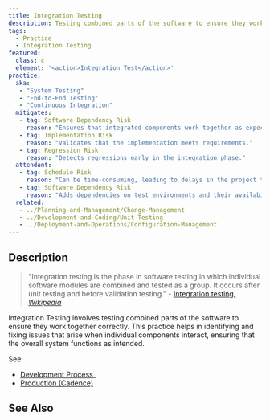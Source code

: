 ```yaml
---
title: Integration Testing
description: Testing combined parts of the software to ensure they work together.
tags: 
  - Practice 
  - Integration Testing
featured: 
  class: c
  element: '<action>Integration Test</action>'
practice:
  aka: 
   - "System Testing"
   - "End-to-End Testing"
   - "Continuous Integration"
  mitigates:
   - tag: Software Dependency Risk
     reason: "Ensures that integrated components work together as expected."
   - tag: Implementation Risk
     reason: "Validates that the implementation meets requirements."
   - tag: Regression Risk
     reason: "Detects regressions early in the integration phase."
  attendant:
   - tag: Schedule Risk
     reason: "Can be time-consuming, leading to delays in the project timeline."
   - tag: Software Dependency Risk
     reason: "Adds dependencies on test environments and their availability."
  related:
   - ../Planning-and-Management/Change-Management
   - ../Development-and-Coding/Unit-Testing
   - ../Deployment-and-Operations/Configuration-Management
---
```


<PracticeIntro details={frontMatter} /> 

## Description

> "Integration testing is the phase in software testing in which individual software modules are combined and tested as a group. It occurs after unit testing and before validation testing." - [Integration testing, _Wikipedia_](https://en.wikipedia.org/wiki/Integration_testing)

Integration Testing involves testing combined parts of the software to ensure they work together correctly. This practice helps in identifying and fixing issues that arise when individual components interact, ensuring that the overall system functions as intended.

See: 
- [Development Process](/thinking/Development-Process#a-toy-process)_
- [Production (Cadence)](/thinking/Cadence#production)

## See Also

<TagList tag="Integration Testing" />
